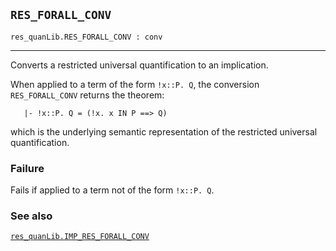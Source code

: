 ## `RES_FORALL_CONV`

``` hol4
res_quanLib.RES_FORALL_CONV : conv
```

------------------------------------------------------------------------

Converts a restricted universal quantification to an implication.

When applied to a term of the form `!x::P. Q`, the conversion
`RES_FORALL_CONV` returns the theorem:

``` hol4
   |- !x::P. Q = (!x. x IN P ==> Q)
```

which is the underlying semantic representation of the restricted
universal quantification.

### Failure

Fails if applied to a term not of the form `!x::P. Q`.

### See also

[`res_quanLib.IMP_RES_FORALL_CONV`](#res_quanLib.IMP_RES_FORALL_CONV)
